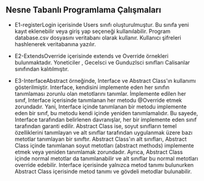 ## Nesne Tabanlı Programlama Çalışmaları

- E1-registerLogin içerisinde Users sınıfı oluşturulmuştur. Bu sınıfa yeni kayıt eklenebilir veya giriş yap seçeneği kullanılabilir. Program database.csv dosyasını
veritabanı olarak kullanır. Kullanıcı şifreleri hashlenerek veritabanına yazılır. 

- E2-ExtendsOverride içerisinde extends ve Override örnekleri bulunmaktadır. Yoneticiler , GeceIsci ve GunduzIsci sınıfları Calisanlar sınıfından kalıtılmıştır. 

- E3-InterfaceAbstract örneğinde, Interface ve Abstract Class'ın kullanımı gösterilmiştir. Interface, kendisini implemente eden her sınıfın tanımlaması zorunlu olan metotlarını tanımlar. İmplemente edilen her sınıf, Interface içerisinde tanımlanan her metodu @Override etmek zorundadır. Yani, Interface içinde tanımlanan bir metodu implemente eden bir sınıf, bu metodu kendi içinde yeniden tanımlamalıdır. Bu sayede, Interface tarafından belirlenen davranışlar, her bir implemente eden sınıf tarafından garanti edilir.
Abstract Class ise, soyut sınıfların temel özelliklerini tanımlayan ve alt sınıflar tarafından uygulanmak üzere bazı metotlar tanımlayan bir sınıftır. Abstract Class'ın alt sınıfları, Abstract Class içinde tanımlanan soyut metotları (abstract methods) implemente etmek veya yeniden tanımlamak zorundadır. Ayrıca, Abstract Class içinde normal metotlar da tanımlanabilir ve alt sınıflar bu normal metotları override edebilir.
Interface içerisinde yalnızca metod tanımı bulunurken Abstract Class içerisinde metod tanımı ve gövdeli metodlar bulunabilir.
